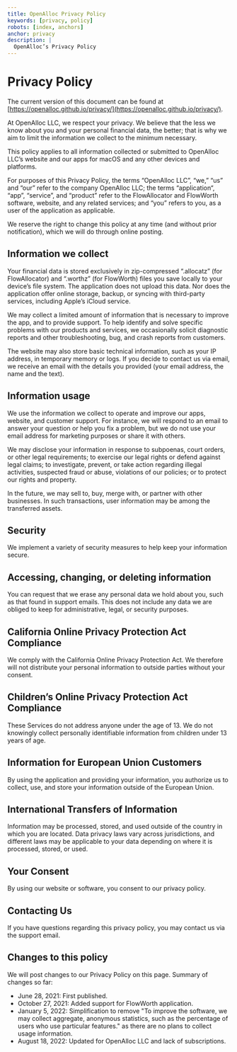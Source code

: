```yaml
---
title: OpenAlloc Privacy Policy
keywords: [privacy, policy]
robots: [index, anchors]
anchor: privacy
description: |
  OpenAlloc’s Privacy Policy
---
```



# Privacy Policy

The current version of this document can be found at [https://openalloc.github.io/privacy/](https://openalloc.github.io/privacy/).

At OpenAlloc LLC, we respect your privacy. We believe that the less we know about you and your personal financial data, the better; that is why we aim to limit the information we collect to the minimum necessary. 

This policy applies to all information collected or submitted to OpenAlloc LLC’s website and our apps for macOS and any other devices and platforms.

For purposes of this Privacy Policy, the terms “OpenAlloc LLC”, “we,” “us” and “our” refer to the company OpenAlloc LLC; the terms “application“, “app”, “service”, and “product” refer to the FlowAllocator and FlowWorth software, website, and any related services; and “you” refers to you, as a user of the application as applicable.

We reserve the right to change this policy at any time (and without prior notification), which we will do through online posting. 

## Information we collect

Your financial data is stored exclusively in zip-compressed “.allocatz” (for FlowAllocator) and “.worthz” (for FlowWorth) files you save locally to your device’s file system. The application does not upload this data. Nor does the application offer online storage, backup, or syncing with third-party services, including Apple’s iCloud service.

We may collect a limited amount of information that is necessary to improve the app, and to provide support. To help identify and solve specific problems with our products and services, we occasionally solicit diagnostic reports and other troubleshooting, bug, and crash reports from customers. 

The website may also store basic technical information, such as your IP address, in temporary memory or logs. If you decide to contact us via email, we receive an email with the details you provided (your email address, the name and the text). 

## Information usage

We use the information we collect to operate and improve our apps, website, and customer support. For instance, we will respond to an email to answer your question or help you fix a problem, but we do not use your email address for marketing purposes or share it with others.

We may disclose your information in response to subpoenas, court orders, or other legal requirements; to exercise our legal rights or defend against legal claims; to investigate, prevent, or take action regarding illegal activities, suspected fraud or abuse, violations of our policies; or to protect our rights and property.

In the future, we may sell to, buy, merge with, or partner with other businesses. In such transactions, user information may be among the transferred assets.

## Security

We implement a variety of security measures to help keep your information secure. 

## Accessing, changing, or deleting information

You can request that we erase any personal data we hold about you, such as that found in support emails. This does not include any data we are obliged to keep for administrative, legal, or security purposes.

## California Online Privacy Protection Act Compliance

We comply with the California Online Privacy Protection Act. We therefore will not distribute your personal information to outside parties without your consent.

## Children’s Online Privacy Protection Act Compliance

These Services do not address anyone under the age of 13. We do not knowingly collect personally identifiable information from children under 13 years of age.

## Information for European Union Customers

By using the application and providing your information, you authorize us to collect, use, and store your information outside of the European Union.

## International Transfers of Information

Information may be processed, stored, and used outside of the country in which you are located. Data privacy laws vary across jurisdictions, and different laws may be applicable to your data depending on where it is processed, stored, or used.

## Your Consent

By using our website or software, you consent to our privacy policy.

## Contacting Us

If you have questions regarding this privacy policy, you may contact us via the support email.

## Changes to this policy

We will post changes to our Privacy Policy on this page. Summary of changes so far:

* June 28, 2021: First published.
* October 27, 2021: Added support for FlowWorth application.
* January 5, 2022: Simplification to remove "To improve the software, we may collect aggregate, anonymous statistics, such as the percentage of users who use particular features." as there are no plans to collect usage information.
* August 18, 2022: Updated for OpenAlloc LLC and lack of subscriptions.
